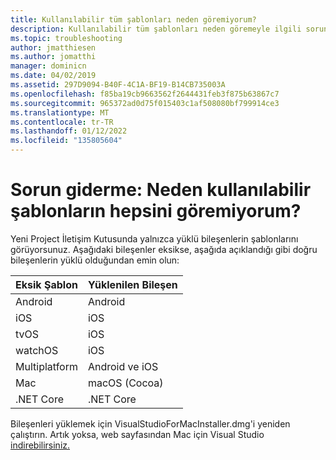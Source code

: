 ```yaml
---
title: Kullanılabilir tüm şablonları neden göremiyorum?
description: Kullanılabilir tüm şablonları neden göremeyle ilgili sorun giderme makalesi.
ms.topic: troubleshooting
author: jmatthiesen
ms.author: jomatthi
manager: dominicn
ms.date: 04/02/2019
ms.assetid: 297D9094-B40F-4C1A-BF19-B14CB735003A
ms.openlocfilehash: f85ba19cb9663562f2644431feb3f875b63867c7
ms.sourcegitcommit: 965372ad0d75f015403c1af508080bf799914ce3
ms.translationtype: MT
ms.contentlocale: tr-TR
ms.lasthandoff: 01/12/2022
ms.locfileid: "135805604"
---
```

# <a name="troubleshooting-why-can-i-not-see-all-available-templates"></a>Sorun giderme: Neden kullanılabilir şablonların hepsini göremiyorum?

Yeni Project İletişim Kutusunda yalnızca yüklü bileşenlerin şablonlarını görüyorsunuz. Aşağıdaki bileşenler eksikse, aşağıda açıklandığı gibi doğru bileşenlerin yüklü olduğundan emin olun:

|Eksik Şablon  |Yüklenilen Bileşen  |
|---------|---------|
|Android     |Android        |
|iOS     |iOS         |
|tvOS     |iOS         |
|watchOS     |iOS         |
|Multiplatform     |Android ve iOS         |
|Mac     |macOS (Cocoa)         |
|.NET Core     |.NET Core         |

Bileşenleri yüklemek için VisualStudioForMacInstaller.dmg'i yeniden çalıştırın. Artık yoksa, web sayfasından Mac için Visual Studio [indirebilirsiniz.](https://visualstudio.microsoft.com/vs/mac/)
